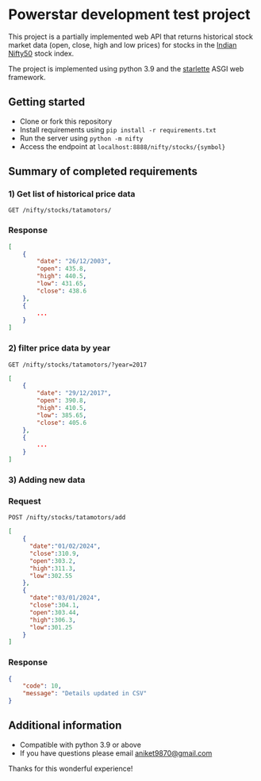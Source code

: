 # Powerstar development test project

This project is a partially implemented web API that returns historical stock market data (open, close, high and low prices) for stocks in the [Indian Nifty50](https://www.nseindia.com/) stock index.

The project is implemented using python 3.9 and the [starlette](https://www.starlette.io/) ASGI web framework.

## Getting started
* Clone or fork this repository
* Install requirements using `pip install -r requirements.txt`
* Run the server using `python -m nifty`
* Access the endpoint at `localhost:8888/nifty/stocks/{symbol}`


## Summary of completed requirements

### 1) Get list of historical price data

`GET /nifty/stocks/tatamotors/`

### Response

```json
[
    {
        "date": "26/12/2003",
        "open": 435.8,
        "high": 440.5,
        "low": 431.65,
        "close": 438.6
    },
    {
        ...
    }
]
```

### 2) filter price data by year

`GET /nifty/stocks/tatamotors/?year=2017`

```json
[
    {
        "date": "29/12/2017",
        "open": 390.8,
        "high": 410.5,
        "low": 385.65,
        "close": 405.6
    },
    {
        ...
    }
]
```

### 3) Adding new data

### Request

`POST /nifty/stocks/tatamotors/add`

```json
[
    {
      "date":"01/02/2024",
      "close":310.9,
      "open":303.2,
      "high":311.3,
      "low":302.55
    },
    {
      "date":"03/01/2024",
      "close":304.1,
      "open":303.44,
      "high":306.3,
      "low":301.25
    }
]
```


### Response

```json
{
    "code": 10,
    "message": "Details updated in CSV"
}
```

## Additional information
* Compatible with python 3.9 or above
* If you have questions please email aniket9870@gmail.com

Thanks for this wonderful experience!
